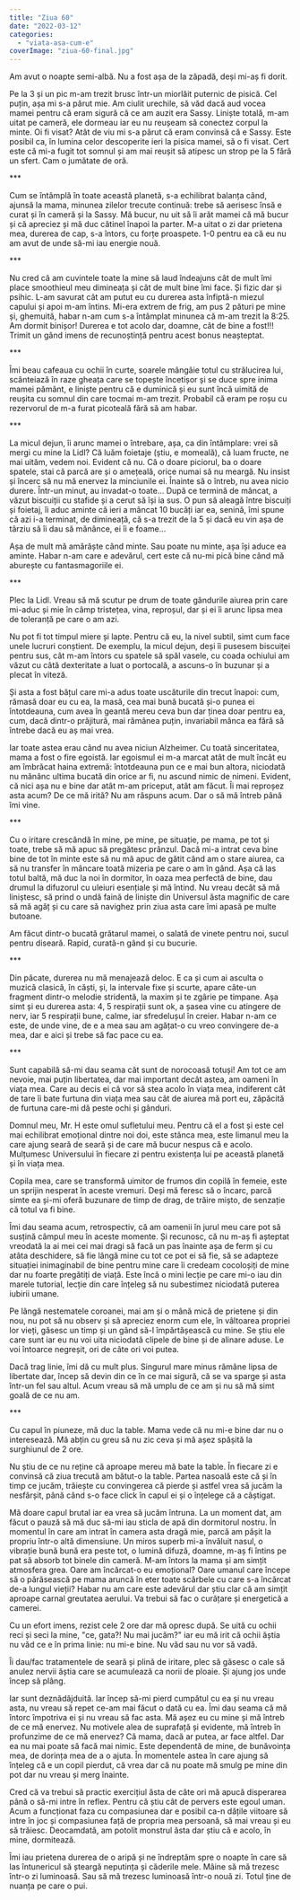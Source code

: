 ```yaml
---
title: "Ziua 60"
date: "2022-03-12"
categories: 
  - "viata-asa-cum-e"
coverImage: "ziua-60-final.jpg"
---
```


Am avut o noapte semi-albă. Nu a fost așa de la zăpadă, deși mi-aș fi dorit.

Pe la 3 și un pic m-am trezit brusc într-un miorlăit puternic de pisică. Cel puțin, așa mi s-a părut mie. Am ciulit urechile, să văd dacă aud vocea mamei pentru că eram sigură că ce am auzit era Sassy. Liniște totală, m-am uitat pe cameră, ele dormeau iar eu nu reușeam să conectez corpul la minte. Oi fi visat? Atât de viu mi s-a părut că eram convinsă că e Sassy. Este posibil ca, în lumina celor descoperite ieri la pisica mamei, să o fi visat. Cert este că mi-a fugit tot somnul și am mai reușit să atipesc un strop pe la 5 fără un sfert. Cam o jumătate de oră.

\*\*\*

Cum se întâmplă în toate această planetă, s-a echilibrat balanța când, ajunsă la mama, minunea zilelor trecute continuă: trebe să aerisesc însă e curat și în cameră și la Sassy. Mă bucur, nu uit să îi arăt mamei că mă bucur și că apreciez și mă duc cătinel înapoi la parter. M-a uitat o zi dar prietena mea, durerea de cap, s-a întors, cu forțe proaspete. 1-0 pentru ea că eu nu am avut de unde să-mi iau energie nouă.

\*\*\*

Nu cred că am cuvintele toate la mine să laud îndeajuns cât de mult îmi place smoothieul meu dimineața și cât de mult bine îmi face. Și fizic dar și psihic. L-am savurat cât am putut eu cu durerea asta înfiptă-n miezul capului și apoi m-am întins. Mi-era extrem de frig, am pus 2 pături pe mine și, ghemuită, habar n-am cum s-a întâmplat minunea că m-am trezit la 8:25. Am dormit binișor! Durerea e tot acolo dar, doamne, cât de bine a fost!!! Trimit un gând imens de recunoștință pentru acest bonus neașteptat.

\*\*\*

Îmi beau cafeaua cu ochii în curte, soarele mângâie totul cu strălucirea lui, scânteiază în raze gheața care se topește încetișor și se duce spre inima mamei pământ, e liniște pentru că e duminică și eu sunt încă uimită de reușita cu somnul din care tocmai m-am trezit. Probabil că eram pe roșu cu rezervorul de m-a furat picoteală fără să am habar.

\*\*\*

La micul dejun, îi arunc mamei o întrebare, așa, ca din întâmplare: vrei să mergi cu mine la Lidl? Că luăm foietaje (știu, e momeală), că luam fructe, ne mai uităm, vedem noi. Evident că nu. Că o doare piciorul, ba o doare spatele, stai că parcă are și o amețeală, orice numai să nu meargă. Nu insist și încerc să nu mă enervez la minciunile ei. Înainte să o întreb, nu avea nicio durere. Într-un minut, au invadat-o toate… După ce termină de mâncat, a văzut biscuiții cu stafide și a cerut să își ia sus. O pun să aleagă între biscuiți și foietaj, îi aduc aminte că ieri a mâncat 10 bucăți iar ea, senină, îmi spune că azi i-a terminat, de dimineață, că s-a trezit de la 5 și dacă eu vin așa de târziu să îi dau să mănânce, ei îi e foame…

Așa de mult mă amărăște când minte. Sau poate nu minte, așa își aduce ea aminte. Habar n-am care e adevărul, cert este că nu-mi pică bine când mă aburește cu fantasmagoriile ei.

\*\*\*

Plec la Lidl. Vreau să mă scutur pe drum de toate gândurile aiurea prin care mi-aduc și mie în câmp tristețea, vina, reproșul, dar și ei îi arunc lipsa mea de toleranță pe care o am azi. 

Nu pot fi tot timpul miere și lapte. Pentru că eu, la nivel subtil, simt cum face unele lucruri conștient. De exemplu, la micul dejun, deși îi pusesem biscuiței pentru sus, cât m-am întors cu spatele să spăl vasele, cu coada ochiului am văzut cu câtă dexteritate a luat o portocală, a ascuns-o în buzunar și a plecat în viteză. 

Și asta a fost bățul care mi-a adus toate uscăturile din trecut înapoi: cum, rămasă doar eu cu ea, la masă, cea mai bună bucată și-o punea ei întotdeauna, cum avea în geantă mereu ceva bun dar ținea doar pentru ea, cum, dacă dintr-o prăjitură, mai rămânea puțin, invariabil mânca ea fără să întrebe dacă eu aș mai vrea.

Iar toate astea erau când nu avea niciun Alzheimer. Cu toată sinceritatea, mama a fost o fire egoistă. Iar egoismul ei m-a marcat atât de mult încât eu am îmbrăcat haina extremă: întotdeauna pun ce e mai bun altora, niciodată nu mănânc ultima bucată din orice ar fi, nu ascund nimic de nimeni. Evident, că nici așa nu e bine dar atât m-am priceput, atât am făcut. Îi mai reproșez asta acum? De ce mă irită? Nu am răspuns acum. Dar o să mă întreb până îmi vine.

\*\*\*

Cu o iritare crescândă în mine, pe mine, pe situație, pe mama, pe tot și toate, trebe să mă apuc să pregătesc prânzul. Dacă mi-a intrat ceva bine bine de tot în minte este să nu mă apuc de gătit când am o stare aiurea, ca să nu transfer în mâncare toată mizeria pe care o am în gând. Așa că las totul baltă, mă duc la noi în dormitor, în oaza mea perfectă de bine, dau drumul la difuzorul cu uleiuri esențiale și mă întind. Nu vreau decât să mă liniștesc, să prind o undă faină de liniște din Universul ăsta magnific de care să mă agăț și cu care să navighez prin ziua asta care îmi apasă pe multe butoane. 

Am făcut dintr-o bucată grătarul mamei, o salată de vinete pentru noi, sucul pentru diseară. Rapid, curată-n gând și cu bucurie. 

\*\*\*

Din păcate, durerea nu mă menajează deloc. E ca și cum ai asculta o muzică clasică, în căști, și, la intervale fixe și scurte, apare câte-un fragment dintr-o melodie stridentă, la maxim și te zgârie pe timpane. Așa simt și eu durerea asta: 4, 5 respirații sunt ok, a șasea vine cu atingere de nerv, iar 5 respirații bune, calme, iar sfredelușul în creier. Habar n-am ce este, de unde vine, de e a mea sau am agățat-o cu vreo convingere de-a mea, dar e aici și trebe să fac pace cu ea.

\*\*\*

Sunt capabilă să-mi dau seama cât sunt de norocoasă totuși! Am tot ce am nevoie, mai puțin libertatea, dar mai important decât astea, am oameni în viața mea. Care au decis ei că vor să stea acolo în viața mea, indiferent cât de tare îi bate furtuna din viața mea sau cât de aiurea mă port eu, zăpăcită de furtuna care-mi dă peste ochi și gânduri. 

Domnul meu, Mr. H este omul sufletului meu. Pentru că el a fost și este cel mai echilibrat emoțional dintre noi doi, este stânca mea, este limanul meu la care ajung seară de seară și de care mă bucur nespus că e acolo. Mulțumesc Universului în fiecare zi pentru existența lui pe această planetă și în viața mea.

Copila mea, care se transformă uimitor de frumos din copilă în femeie, este un sprijin nesperat în aceste vremuri. Deși mă feresc să o încarc, parcă simte ea și-mi oferă buzunare de timp de drag, de trăire mișto, de senzație că totul va fi bine. 

Îmi dau seama acum, retrospectiv, că am oamenii în jurul meu care pot să susțină câmpul meu în aceste momente. Și recunosc, că nu m-aș fi așteptat vreodată la ai mei cei mai dragi să facă un pas înainte așa de ferm și cu atâta deschidere, să fie lângă mine cu tot ce pot ei să fie, să se adapteze situației inimaginabil de bine pentru mine care îi credeam cocoloșiți de mine dar nu foarte pregătiți de viață. Este încă o mini lecție pe care mi-o iau din marele tutorial, lecție din care înțeleg să nu subestimez niciodată puterea iubirii umane.

Pe lângă nestematele coroanei, mai am și o mână mică de prietene și din nou, nu pot să nu observ și să apreciez enorm cum ele, în vâltoarea propriei lor vieți, găsesc un timp și un gând să-l împărtășească cu mine. Se știu ele care sunt iar eu nu voi uita niciodată clipele de bine și de alinare aduse. Le voi întoarce negreșit, ori de câte ori voi putea.

Dacă trag linie, îmi dă cu mult plus. Singurul mare minus rămâne lipsa de libertate dar, încep să devin din ce în ce mai sigură, că se va sparge și asta într-un fel sau altul. Acum vreau să mă umplu de ce am și nu să mă simt goală de ce nu am.

\*\*\*

Cu capul în piuneze, mă duc la table. Mama vede că nu mi-e bine dar nu o interesează. Mă abțin cu greu să nu zic ceva și mă așez spășită la surghiunul de 2 ore. 

Nu știu de ce nu reține că aproape mereu mă bate la table. În fiecare zi e convinsă că ziua trecută am bătut-o la table. Partea nasoală este că și în timp ce jucăm, trăiește cu convingerea că pierde și astfel vrea să jucăm la nesfârșit, până când s-o face click în capul ei și o înțelege că a câștigat.

Mă doare capul brutal iar ea vrea să jucăm întruna. La un moment dat, am făcut o pauză să mă duc să-mi iau sticla de apă din dormitorul nostru. În momentul în care am intrat în camera asta dragă mie, parcă am pășit la propriu într-o altă dimensiune. Un miros superb mi-a învăluit nasul, o vibrație bună bună era peste tot, o lumină difuză, doamne, m-aș fi întins pe pat să absorb tot binele din cameră. M-am întors la mama și am simțit atmosfera grea. Oare am încărcat-o eu emoțional? Oare umanul care începe să o părăsească pe mama aruncă în eter toate scârbele cu care s-a încărcat de-a lungul vieții? Habar nu am care este adevărul dar știu clar că am simțit aproape carnal greutatea aerului. Va trebui să fac o curățare și energetică a camerei.

Cu un efort imens, rezist cele 2 ore dar mă opresc după. Se uită cu ochii reci și seci la mine, "ce, gata?! Nu mai jucăm?" iar eu mă irit că ochii ăștia nu văd ce e în prima linie: nu mi-e bine. Nu văd sau nu vor să vadă.

Îi dau/fac tratamentele de seară și plină de iritare, plec să găsesc o cale să anulez nervii ăștia care se acumulează ca norii de ploaie. Și ajung jos unde încep să plâng.

Iar sunt deznădăjduită. Iar încep să-mi pierd cumpătul cu ea și nu vreau asta, nu vreau să repet ce-am mai făcut o dată cu ea. Îmi dau seama că mă întorc împotriva ei și nu vreau să fac asta. Mă așez eu cu mine și mă întreb de ce mă enervez. Nu motivele alea de suprafață și evidente, mă întreb în profunzime de ce mă enervez? Că mama, dacă ar putea, ar face altfel. Dar ea nu mai poate să facă mai nimic. Este dependentă de mine, de bunăvoința mea, de dorința mea de a o ajuta. În momentele astea în care ajung să înțeleg că e un copil pierdut, că vrea dar că nu poate mă smulg pe mine din pot dar nu vreau și merg înainte. 

Cred că va trebui să practic exercițiul ăsta de câte ori mă apucă disperarea până o să-mi intre în reflex. Pentru că știu cât de pervers este egoul uman. Acum a funcționat faza cu compasiunea dar e posibil ca-n dățile viitoare să intre în joc și compasiunea față de propria mea persoană, să mai vreau și eu să trăiesc. Deocamdată, am potolit monstrul ăsta dar știu că e acolo, în mine, dormitează.

Îmi iau prietena durerea de o aripă și ne îndreptăm spre o noapte în care să las întunericul să șteargă neputința și căderile mele. Mâine să mă trezesc într-o zi luminoasă. Sau să mă trezesc luminoasă într-o nouă zi. Totul ține de nuanța pe care o pui.
